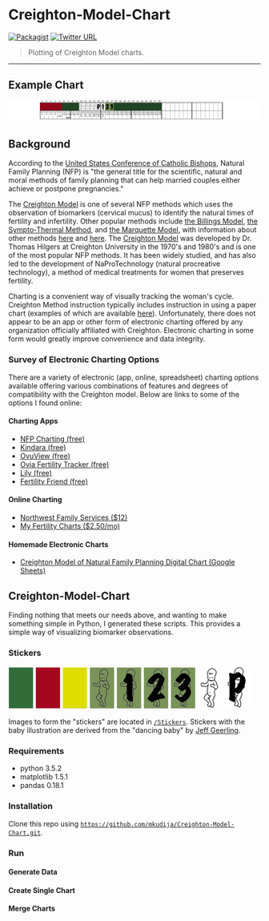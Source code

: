 # Creighton-Model-Chart

[![Packagist](https://img.shields.io/packagist/l/doctrine/orm.svg?maxAge=2592000)](https://github.com/mkudija/Creighton-Model-Chart/blob/master/LICENSE)
[![Twitter URL](https://img.shields.io/twitter/url/http/shields.io.svg?style=social&maxAge=2592000)](https://twitter.com/mkudija)

> Plotting of Creighton Model charts.

---

## Example Chart
![Example](https://github.com/mkudija/Creighton-Model-Chart/blob/master/Charts/example1.png)

## Background
According to the [United States Conference of Catholic Bishops](http://www.usccb.org/issues-and-action/marriage-and-family/natural-family-planning/what-is-nfp/), Natural Family Planning (NFP) is "the general title for the scientific, natural and moral methods of family planning that can help married couples either achieve or postpone pregnancies."

The [Creighton Model](http://www.creightonmodel.com/index.html) is one of several NFP methods which uses the observation of biomarkers (cervical mucus) to identify the natural times of fertility and infertility. Other popular methods include [the Billings Model](http://www.woomb.org/), [the Sympto-Thermal Method](https://sympto.org/data/manual_en_sympto.pdf), and [the Marquette Model](http://nfp.marquette.edu/), with information about other methods [here](http://www.usccb.org/issues-and-action/marriage-and-family/natural-family-planning/what-is-nfp/methods.cfm) and [here](http://verilymag.com/2016/12/how-to-chart-your-cycle-creighton-billings-two-day-sympto-thermal-marquette-lactational). The [Creighton Model](http://www.unleashingthepower.info/PDFs/IA_IntroCrMS.pdf) was developed by Dr. Thomas Hilgers at Creighton University in the 1970's and 1980's and is one of the most popular NFP methods. It has been widely studied, and has also led to the development of NaProTechnology (natural procreative technology), a method of medical treatments for women that preserves fertility.

Charting is a convenient way of visually tracking the woman's cycle. Creighton Method instruction typically includes instruction in using a paper chart (examples of which are available [here](http://www.creightonmodel.com/background.htm)). Unfortunately, there does not appear to be an app or other form of electronic charting offered by any organization officially affiliated with Creighton. Electronic charting in some form would greatly improve convenience and data integrity.

### Survey of Electronic Charting Options
There are a variety of electronic (app, online, spreadsheet) charting options available offering various combinations of features and degrees of compatibility with the Creighton model. Below are links to some of the options I found online:

#### Charting Apps
* [NFP Charting (free)](https://itunes.apple.com/us/app/nfp-charting/id300767738?mt=8)
* [Kindara (free)](https://www.kindara.com/)
* [OvuView (free)](https://play.google.com/store/apps/details?id=com.sleekbit.ovuview&hl=en)
* [Ovia Fertility Tracker (free)](https://itunes.apple.com/us/app/ovia-fertility-tracker-ovulation-calculator/id570244389?mt=8)
* [Lily (free)](http://whimsicallily.com/lily/appstore.php)
* [Fertility Friend (free)](https://itunes.apple.com/app/apple-store/id443919067?mt=8)

#### Online Charting
* [Northwest Family Services ($12)](http://www.nwfs.org/natural-family-planning/online-charting)
* [My Fertility Charts ($2.50/mo)](http://www.myfertilitycharts.com/)

#### Homemade Electronic Charts
* [Creighton Model of Natural Family Planning Digital Chart (Google Sheets)](http://nfpandme.blogspot.com/2012/03/good-bye-paper-charts.html)

## Creighton-Model-Chart
Finding nothing that meets our needs above, and wanting to make something simple in Python, I generated these scripts. This provides a simple way of visualizing biomarker observations.

### Stickers
<img src="https://github.com/mkudija/Creighton-Model-Chart/blob/master/Stickers/g.png" width="50"/> <img src="https://github.com/mkudija/Creighton-Model-Chart/blob/master/Stickers/r.png" width="50"/> <img src="https://github.com/mkudija/Creighton-Model-Chart/blob/master/Stickers/y.png" width="50"/> <img src="https://github.com/mkudija/Creighton-Model-Chart/blob/master/Stickers/gb.png" width="50"/> <img src="https://github.com/mkudija/Creighton-Model-Chart/blob/master/Stickers/gb1.png" width="50"/> <img src="https://github.com/mkudija/Creighton-Model-Chart/blob/master/Stickers/gb2.png" width="50"/> <img src="https://github.com/mkudija/Creighton-Model-Chart/blob/master/Stickers/gb3.png" width="50"/> <img src="https://github.com/mkudija/Creighton-Model-Chart/blob/master/Stickers/wb.png" width="50"/> <img src="https://github.com/mkudija/Creighton-Model-Chart/blob/master/Stickers/wbp.png" width="50"/>

Images to form the "stickers" are located in [`/Stickers`](https://github.com/mkudija/Creighton-Model-Chart/tree/master/Stickers). Stickers with the baby illustration are derived from the "dancing baby" by [Jeff Geerling](https://www.jeffgeerling.com/blog/2010/dancing-baby-illustration). 


### Requirements

* python 3.5.2
* matplotlib 1.5.1
* pandas 0.18.1

### Installation
Clone this repo using [`https://github.com/mkudija/Creighton-Model-Chart.git`](https://github.com/mkudija/Creighton-Model-Chart.git).

### Run

#### Generate Data

#### Create Single Chart

#### Merge Charts
